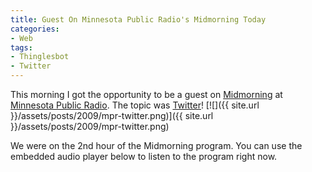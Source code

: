 ```yaml
---
title: Guest On Minnesota Public Radio's Midmorning Today
categories:
- Web
tags:
- Thinglesbot
- Twitter
---
```


This morning I got the opportunity to be a guest on [Midmorning](http://minnesota.publicradio.org/radio/programs/midmorning/) at [Minnesota Public Radio](http://minnesota.publicradio.org/). The topic was [Twitter](http://www.twitter.com/)!
[![]({{ site.url }}/assets/posts/2009/mpr-twitter.png)]({{ site.url }}/assets/posts/2009/mpr-twitter.png)

We were on the 2nd hour of the Midmorning program. You can use the embedded audio player below to listen to the program right now.





